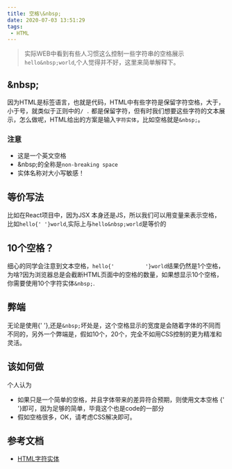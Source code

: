 ```yaml
---
title: 空格\&nbsp;
date: 2020-07-03 13:51:29
tags:
 - HTML
---
```

> 实际WEB中看到有些人习惯这么控制一些字符串的空格展示`hello&nbsp;world`,个人觉得并不好，这里来简单解释下。

## \&nbsp;

因为HTML是标签语言，也就是代码，HTML中有些字符是保留字符空格，大于，小于号，就类似于正则中的`/ .` 都是保留字符，但有时我们想要这些字符的文本展示，怎么做呢，HTML给出的方案是输入`字符实体`，比如空格就是`&nbsp;`。

### 注意
- 这是一个英文空格
- \&nbsp;的全称是`non-breaking space`
- 实体名称对大小写敏感！

## 等价写法

比如在React项目中，因为JSX 本身还是JS，所以我们可以用变量来表示空格，比如`hello{' '}world`,实际上与`hello&nbsp;world`是等价的

## 10个空格？
细心的同学会注意到文本空格，`hello{'          '}world`结果仍然是1个空格，为啥?因为浏览器总是会截断HTML页面中的空格的数量，如果想显示10个空格，你需要使用10个字符实体`&nbsp;`.

## 弊端
无论是使用{' '},还是`&nbsp;`坏处是，这个空格显示的宽度是会随着字体的不同而不同的，另外一个弊端是，假如10个，20个，完全不如用CSS控制的更为精准和灵活。

## 该如何做
个人认为

- 如果只是一个简单的空格，并且字体带来的差异符合预期，则使用文本空格 {' '}即可，因为足够的简单，毕竟这个也是code的一部分
- 假如空格很多，OK，请考虑CSS解决即可。

## 参考文档
- [HTML字符实体](https://www.w3school.com.cn/html/html_entities.asp)



